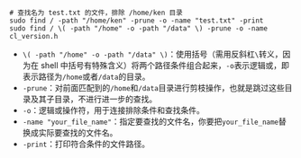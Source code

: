 



```shell
# 查找名为 test.txt 的文件，排除 /home/ken 目录
sudo find / -path "/home/ken" -prune -o -name "test.txt" -print
sudo find / \( -path "/home" -o -path "/data" \) -prune -o -name cl_version.h
```



- `\( -path "/home" -o -path "/data" \)`：使用括号（需用反斜杠`\`转义，因为在 shell 中括号有特殊含义）将两个路径条件组合起来，`-o`表示逻辑或，即表示路径为`/home`或者`/data`的目录。
- `-prune`：对前面匹配到的`/home`和`/data`目录进行剪枝操作，也就是跳过这些目录及其子目录，不进行进一步的查找。
- `-o`：逻辑或操作符，用于连接排除条件和查找条件。
- `-name "your_file_name"`：指定要查找的文件名，你要把`your_file_name`替换成实际要查找的文件名。
- `-print`：打印符合条件的文件路径。



